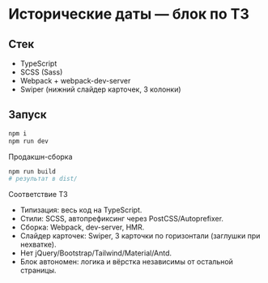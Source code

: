 # Исторические даты — блок по ТЗ

## Стек
- TypeScript
- SCSS (Sass)
- Webpack + webpack-dev-server
- Swiper (нижний слайдер карточек, 3 колонки)

## Запуск
```bash
npm i
npm run dev
```

Продакшн-сборка
```bash
npm run build
# результат в dist/
```

Соответствие ТЗ

- Типизация: весь код на TypeScript.
- Стили: SCSS, автопрефиксинг через PostCSS/Autoprefixer.
- Сборка: Webpack, dev-server, HMR.
- Слайдер карточек: Swiper, 3 карточки по горизонтали (заглушки при нехватке).
- Нет jQuery/Bootstrap/Tailwind/Material/Antd.
- Блок автономен: логика и вёрстка независимы от остальной страницы.





